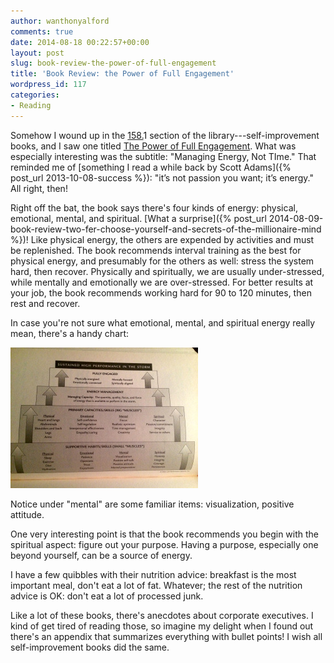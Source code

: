 ```yaml
---
author: wanthonyalford
comments: true
date: 2014-08-18 00:22:57+00:00
layout: post
slug: book-review-the-power-of-full-engagement
title: 'Book Review: the Power of Full Engagement'
wordpress_id: 117
categories:
- Reading
---
```


Somehow I wound up in the [158.](http://dewey.info/class/158.1/about.en)1 section of the library---self-improvement books, and I saw one titled [The Power of Full Engagement](http://www.amazon.com/Power-Full-Engagement-Managing-Performance/dp/0743226755/). What was especially interesting was the subtitle: "Managing Energy, Not TIme." That reminded me of [something I read a while back by Scott Adams]({% post_url 2013-10-08-success %}): "it’s not passion you want; it’s energy." All right, then!

Right off the bat, the book says there's four kinds of energy: physical, emotional, mental, and spiritual. [What a surprise]({% post_url 2014-08-09-book-review-two-fer-choose-yourself-and-secrets-of-the-millionaire-mind %})! Like physical energy, the others are expended by activities and must be replenished. The book recommends interval training as the best for physical energy, and presumably for the others as well: stress the system hard, then recover. Physically and spiritually, we are usually under-stressed, while mentally and emotionally we are over-stressed. For better results at your job, the book recommends working hard for 90 to 120 minutes, then rest and recover.

In case you're not sure what emotional, mental, and spiritual energy really mean, there's a handy chart:

[![Energy Pyramid](/images/engagement.jpeg)](/images/engagement.jpeg)

Notice under "mental" are some familiar items: visualization, positive attitude.

One very interesting point is that the book recommends you begin with the spiritual aspect: figure out your purpose. Having a purpose, especially one beyond yourself, can be a source of energy.

I have a few quibbles with their nutrition advice: breakfast is the most important meal, don't eat a lot of fat. Whatever; the rest of the nutrition advice is OK: don't eat a lot of processed junk.

Like a lot of these books, there's anecdotes about corporate executives. I kind of get tired of reading those, so imagine my delight when I found out there's an appendix that summarizes everything with bullet points! I wish all self-improvement books did the same.
